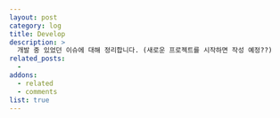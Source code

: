 ```yaml
---
layout: post
category: log
title: Develop
description: >
  개발 중 있었던 이슈에 대해 정리합니다. (새로운 프로젝트를 시작하면 작성 예정??)
related_posts:
  - 
addons:
  - related
  - comments
list: true
---
```

<!-- blank -->
